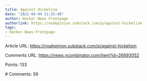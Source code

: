 ```yaml
---
title: Against Hickelism
date: "2021-04-04 21:35:48"
author: Hacker News Frontpage
authorlink: https://noahpinion.substack.com/p/against-hickelism
tags:
- Hacker-News-Frontpage
---
```


<p>Article URL: <a href="https://noahpinion.substack.com/p/against-hickelism">https://noahpinion.substack.com/p/against-hickelism</a></p>
<p>Comments URL: <a href="https://news.ycombinator.com/item?id=26693052">https://news.ycombinator.com/item?id=26693052</a></p>
<p>Points: 133</p>
<p># Comments: 59</p>
